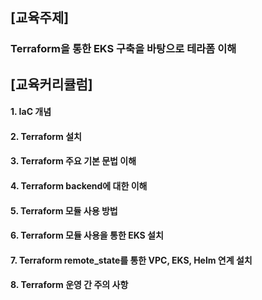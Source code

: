 ## [교육주제]	
### Terraform을 통한 EKS 구축을 바탕으로 테라폼 이해
	
## [교육커리큘럼]	

#### 1. IaC 개념


#### 2. Terraform 설치


#### 3. Terraform 주요 기본 문법 이해


#### 4. Terraform backend에 대한 이해


#### 5. Terraform 모듈 사용 방법


#### 6. Terraform 모듈 사용을 통한 EKS 설치


#### 7. Terraform remote_state를 통한 VPC, EKS, Helm 연계 설치


#### 8. Terraform 운영 간 주의 사항

